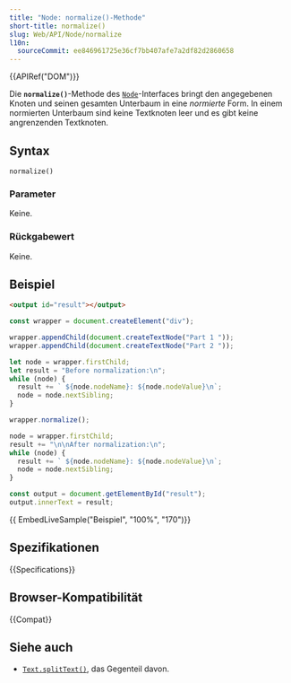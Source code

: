 ```yaml
---
title: "Node: normalize()-Methode"
short-title: normalize()
slug: Web/API/Node/normalize
l10n:
  sourceCommit: ee846961725e36cf7bb407afe7a2df82d2860658
---
```


{{APIRef("DOM")}}

Die **`normalize()`**-Methode des [`Node`](/de/docs/Web/API/Node)-Interfaces bringt den angegebenen Knoten und seinen gesamten Unterbaum in eine _normierte_ Form. In einem normierten Unterbaum sind keine Textknoten leer und es gibt keine angrenzenden Textknoten.

## Syntax

```js-nolint
normalize()
```

### Parameter

Keine.

### Rückgabewert

Keine.

## Beispiel

```html
<output id="result"></output>
```

```js
const wrapper = document.createElement("div");

wrapper.appendChild(document.createTextNode("Part 1 "));
wrapper.appendChild(document.createTextNode("Part 2 "));

let node = wrapper.firstChild;
let result = "Before normalization:\n";
while (node) {
  result += ` ${node.nodeName}: ${node.nodeValue}\n`;
  node = node.nextSibling;
}

wrapper.normalize();

node = wrapper.firstChild;
result += "\n\nAfter normalization:\n";
while (node) {
  result += ` ${node.nodeName}: ${node.nodeValue}\n`;
  node = node.nextSibling;
}

const output = document.getElementById("result");
output.innerText = result;
```

{{ EmbedLiveSample("Beispiel", "100%", "170")}}

## Spezifikationen

{{Specifications}}

## Browser-Kompatibilität

{{Compat}}

## Siehe auch

- [`Text.splitText()`](/de/docs/Web/API/Text/splitText), das Gegenteil davon.
